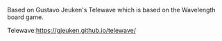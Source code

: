 Based on Gustavo Jeuken's Telewave which is based on the Wavelength board game.

Telewave:https://gjeuken.github.io/telewave/